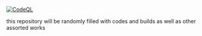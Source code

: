 [![CodeQL](https://github.com/Apetree100122/Manifest-/actions/workflows/codeql.yml/badge.svg?branch=main)](https://github.com/Apetree100122/Manifest-/actions/workflows/codeql.yml)

this repository will be randomly filled with 
codes and builds as well as other assorted works
